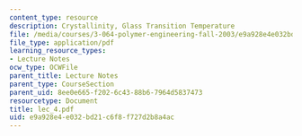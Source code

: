 ```yaml
---
content_type: resource
description: Crystallinity, Glass Transition Temperature
file: /media/courses/3-064-polymer-engineering-fall-2003/e9a928e4e032bd21c6f8f727d2b8a4ac_lec_4.pdf
file_type: application/pdf
learning_resource_types:
- Lecture Notes
ocw_type: OCWFile
parent_title: Lecture Notes
parent_type: CourseSection
parent_uid: 8ee0e665-f202-6c43-88b6-7964d5837473
resourcetype: Document
title: lec_4.pdf
uid: e9a928e4-e032-bd21-c6f8-f727d2b8a4ac
---
```

